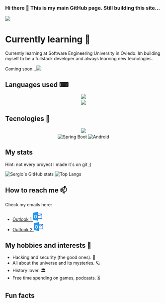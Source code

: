 ### Hi there 👋 This is my main GitHub page. Still building this site...
![](https://komarev.com/ghpvc/?username=UO271572e&color=orange&style=flat-square&label=Times+Viewed)

# Currently learning 🌱
Currently learning at Software Engineering University in Oviedo. Im building myself to be a fullstack developer and always learning new tecnologies.


Coming soon...<a href="https://github.com/UO271572"><img height="30" src="https://skillicons.dev/icons?i=linkedin" /></a>



## Languages used ⌨
<div align="center">
    <img src="https://skillicons.dev/icons?i=java,cs,cpp,dotnet" />
    <br>
    <img src="https://skillicons.dev/icons?i=js,powershell,arduino" />
</div>

## Tecnologies 🚀
<div align="center">
    <img src="https://skillicons.dev/icons?i=react,ts,nodejs" />
    <br>
    <img height="40" src="https://user-images.githubusercontent.com/25181517/183891303-41f257f8-6b3d-487c-aa56-c497b880d0fb.png" 
         alt="Spring Boot" title="Spring Boot" />
	<img height="40" src="https://user-images.githubusercontent.com/25181517/117269608-b7dcfb80-ae58-11eb-8e66-6cc8753553f0.png" 
         alt="Android" title="Android" />
</div>
 
## My stats
Hint: not every proyect I made it`s on git ;)


![Sergio´s GitHub stats](https://github-readme-stats.vercel.app/api?username=UO271572&theme=cobalt&show_icons=true)
![Top Langs](https://github-readme-stats.vercel.app/api/top-langs/?username=UO271572&layout=compact)


## How to reach me 📫
Check my emails here: 
* <a href="mailto:UO271572@uniovi.es">Outlook 1 <img src="/images/outlook.png" width="30" heigh="30"></a> 
* <a href="mailto:sergio_colloto@hotmail.com">Outlook 2 <img src="/images/outlook.png" width="30" heigh="30"></a> 

## My hobbies and interests 👾
* Hacking and security (the good ones). 🔐
* All about the universe and its mysteries. 🪐
* History lover. 🏛
* Free time spending on games, podcasts. ⏳


## Fun facts



